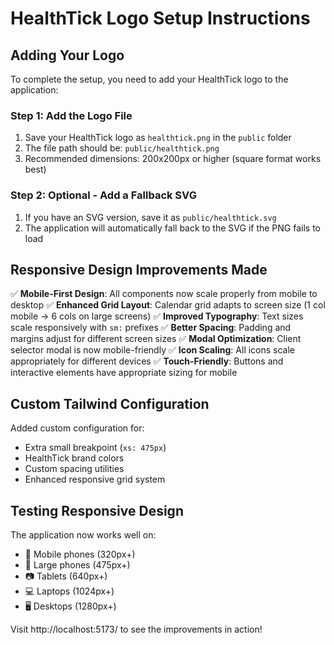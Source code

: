 # HealthTick Logo Setup Instructions

## Adding Your Logo

To complete the setup, you need to add your HealthTick logo to the application:

### Step 1: Add the Logo File
1. Save your HealthTick logo as `healthtick.png` in the `public` folder
2. The file path should be: `public/healthtick.png`
3. Recommended dimensions: 200x200px or higher (square format works best)

### Step 2: Optional - Add a Fallback SVG
1. If you have an SVG version, save it as `public/healthtick.svg`
2. The application will automatically fall back to the SVG if the PNG fails to load

## Responsive Design Improvements Made

✅ **Mobile-First Design**: All components now scale properly from mobile to desktop
✅ **Enhanced Grid Layout**: Calendar grid adapts to screen size (1 col mobile → 6 cols on large screens)
✅ **Improved Typography**: Text sizes scale responsively with `sm:` prefixes
✅ **Better Spacing**: Padding and margins adjust for different screen sizes
✅ **Modal Optimization**: Client selector modal is now mobile-friendly
✅ **Icon Scaling**: All icons scale appropriately for different devices
✅ **Touch-Friendly**: Buttons and interactive elements have appropriate sizing for mobile

## Custom Tailwind Configuration

Added custom configuration for:
- Extra small breakpoint (`xs: 475px`)
- HealthTick brand colors
- Custom spacing utilities
- Enhanced responsive grid system

## Testing Responsive Design

The application now works well on:
- 📱 Mobile phones (320px+)
- 📱 Large phones (475px+)
- 📷 Tablets (640px+)
- 💻 Laptops (1024px+)
- 🖥️ Desktops (1280px+)

Visit http://localhost:5173/ to see the improvements in action!

